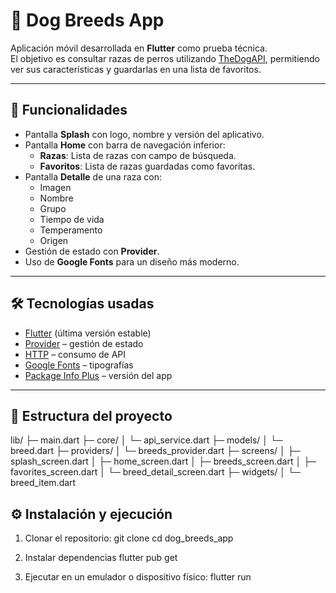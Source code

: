 # 🐶 Dog Breeds App

Aplicación móvil desarrollada en **Flutter** como prueba técnica.  
El objetivo es consultar razas de perros utilizando [TheDogAPI](https://thedogapi.com/), permitiendo ver sus características y guardarlas en una lista de favoritos.  

---

## 🚀 Funcionalidades

- Pantalla **Splash** con logo, nombre y versión del aplicativo.
- Pantalla **Home** con barra de navegación inferior:
  - **Razas**: Lista de razas con campo de búsqueda.
  - **Favoritos**: Lista de razas guardadas como favoritas.
- Pantalla **Detalle** de una raza con:
  - Imagen
  - Nombre
  - Grupo
  - Tiempo de vida
  - Temperamento
  - Origen
- Gestión de estado con **Provider**.
- Uso de **Google Fonts** para un diseño más moderno.

---

## 🛠️ Tecnologías usadas

- [Flutter](https://flutter.dev/) (última versión estable)
- [Provider](https://pub.dev/packages/provider) – gestión de estado
- [HTTP](https://pub.dev/packages/http) – consumo de API
- [Google Fonts](https://pub.dev/packages/google_fonts) – tipografías
- [Package Info Plus](https://pub.dev/packages/package_info_plus) – versión del app

---

## 📂 Estructura del proyecto
lib/
├─ main.dart
├─ core/
│ └─ api_service.dart
├─ models/
│ └─ breed.dart
├─ providers/
│ └─ breeds_provider.dart
├─ screens/
│ ├─ splash_screen.dart
│ ├─ home_screen.dart
│ ├─ breeds_screen.dart
│ ├─ favorites_screen.dart
│ └─ breed_detail_screen.dart
├─ widgets/
│ └─ breed_item.dart

## ⚙️ Instalación y ejecución

1. Clonar el repositorio:
   git clone 
   cd dog_breeds_app

2. Instalar dependencias
    flutter pub get

3. Ejecutar en un emulador o dispositivo físico:
    flutter run
